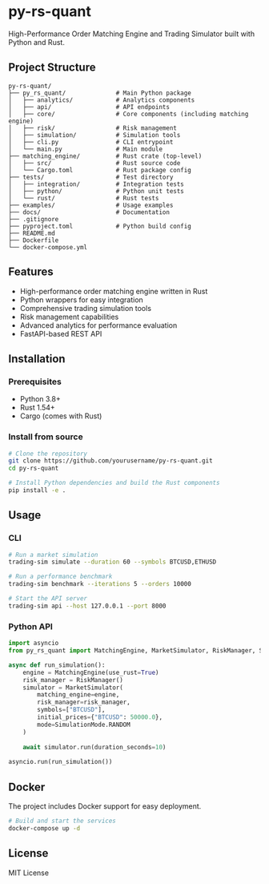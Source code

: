 # py-rs-quant

High-Performance Order Matching Engine and Trading Simulator built with Python and Rust.

## Project Structure

```
py-rs-quant/
├── py_rs_quant/              # Main Python package
│   ├── analytics/            # Analytics components
│   ├── api/                  # API endpoints
│   ├── core/                 # Core components (including matching engine)
│   ├── risk/                 # Risk management
│   ├── simulation/           # Simulation tools
│   ├── cli.py                # CLI entrypoint
│   └── main.py               # Main module
├── matching_engine/          # Rust crate (top-level)
│   ├── src/                  # Rust source code
│   └── Cargo.toml            # Rust package config
├── tests/                    # Test directory
│   ├── integration/          # Integration tests
│   ├── python/               # Python unit tests
│   └── rust/                 # Rust tests
├── examples/                 # Usage examples
├── docs/                     # Documentation
├── .gitignore
├── pyproject.toml            # Python build config
├── README.md
├── Dockerfile
└── docker-compose.yml
```

## Features

- High-performance order matching engine written in Rust
- Python wrappers for easy integration
- Comprehensive trading simulation tools
- Risk management capabilities
- Advanced analytics for performance evaluation
- FastAPI-based REST API

## Installation

### Prerequisites

- Python 3.8+
- Rust 1.54+
- Cargo (comes with Rust)

### Install from source

```bash
# Clone the repository
git clone https://github.com/yourusername/py-rs-quant.git
cd py-rs-quant

# Install Python dependencies and build the Rust components
pip install -e .
```

## Usage

### CLI

```bash
# Run a market simulation
trading-sim simulate --duration 60 --symbols BTCUSD,ETHUSD

# Run a performance benchmark
trading-sim benchmark --iterations 5 --orders 10000

# Start the API server
trading-sim api --host 127.0.0.1 --port 8000
```

### Python API

```python
import asyncio
from py_rs_quant import MatchingEngine, MarketSimulator, RiskManager, SimulationMode

async def run_simulation():
    engine = MatchingEngine(use_rust=True)
    risk_manager = RiskManager()
    simulator = MarketSimulator(
        matching_engine=engine,
        risk_manager=risk_manager,
        symbols=["BTCUSD"],
        initial_prices={"BTCUSD": 50000.0},
        mode=SimulationMode.RANDOM
    )
    
    await simulator.run(duration_seconds=10)
    
asyncio.run(run_simulation())
```

## Docker

The project includes Docker support for easy deployment.

```bash
# Build and start the services
docker-compose up -d
```

## License

MIT License 